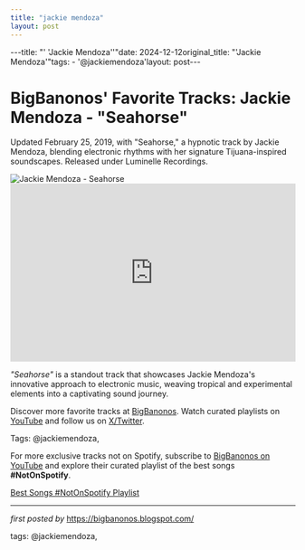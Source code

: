 ```yaml
---
title: "jackie mendoza"
layout: post
---
```

---title: "' 'Jackie Mendoza''"date: 2024-12-12original_title: "'Jackie Mendoza'"tags:  - '@jackiemendoza'layout: post---<!-- Post Title --><h1 >BigBanonos' Favorite Tracks: Jackie Mendoza - "Seahorse"</h1> <!-- Introductory Text --><p >Updated February 25, 2019, with "Seahorse," a hypnotic track by Jackie Mendoza, blending electronic rhythms with her signature Tijuana-inspired soundscapes. Released under Luminelle Recordings.</p> <!-- Featured Image --><div > <img src="https://adhoc.fm/wp-content/uploads/2019/04/jackie-mendoza3-1-scaled-1.jpg" alt="Jackie Mendoza - Seahorse" /></div> <!-- YouTube Video Embed --><div > <iframe width="100%" height="315" src="https://www.youtube.com/embed/H4i4jVYDngI" title="Jackie Mendoza - Seahorse" frameborder="0" allow="accelerometer; autoplay; encrypted-media; gyroscope; picture-in-picture; web-share" referrerpolicy="strict-origin-when-cross-origin" allowfullscreen></iframe></div> <!-- Song Information --><div > <p><em>"Seahorse"</em> is a standout track that showcases Jackie Mendoza's innovative approach to electronic music, weaving tropical and experimental elements into a captivating sound journey.</p></div> <!-- Footer Links --><div > <p>Discover more favorite tracks at <a href="https://bigbanonos.blogspot.com/" target="_blank">BigBanonos</a>. Watch curated playlists on <a href="https://www.youtube.com/@BigBanonos" target="_blank">YouTube</a> and follow us on <a href="https://x.com/bigbanonos" target="_blank">X/Twitter</a>.</p></div> <!-- Tags --><p >Tags: @jackiemendoza,</p><!--Subscribe and Playlist Links--><div>    <p>For more exclusive tracks not on Spotify, subscribe to <a href="https://www.youtube.com/@BigBanonos" target="_blank">BigBanonos on YouTube</a> and explore their curated playlist of the best songs <strong>#NotOnSpotify</strong>.</p>    <p><a href="https://www.youtube.com/playlist?list=PLtuNtuTatqI0kFahUCbtbfenC_ET5O_tr" target="_blank">Best Songs #NotOnSpotify Playlist<br /></a></p></div><hr /><p><em>first posted by</em> <a href="https://bigbanonos.blogspot.com/" rel="noopener" target="_new">https://bigbanonos.blogspot.com/</a></p><p>tags: @jackiemendoza,</p>